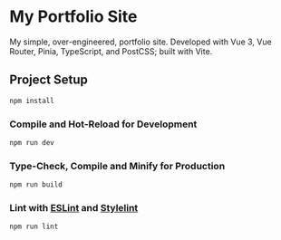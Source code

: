 # My Portfolio Site
My simple, over-engineered, portfolio site. Developed with Vue 3, Vue Router, Pinia, TypeScript, and PostCSS; built with Vite.

## Project Setup

```sh
npm install
```

### Compile and Hot-Reload for Development

```sh
npm run dev
```

### Type-Check, Compile and Minify for Production

```sh
npm run build
```

### Lint with [ESLint](https://eslint.org/) and [Stylelint](https://stylelint.io/)

```sh
npm run lint
```
